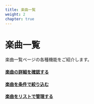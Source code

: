 ```yaml
---
title: 楽曲一覧
weight: 2
chapter: true
---
```


# 楽曲一覧

楽曲一覧ページの各種機能をご紹介します。



#### [楽曲の詳細を確認する](./detail/)

#### [楽曲を条件で絞り込む](./filter/)

#### [楽曲をリストで管理する](./list/)
